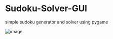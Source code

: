 # Sudoku-Solver-GUI

simple sudoku generator and solver using pygame

![image](https://user-images.githubusercontent.com/108723117/206897790-f8fc0719-3f5c-402d-824d-1aeeb979d2cd.png)
